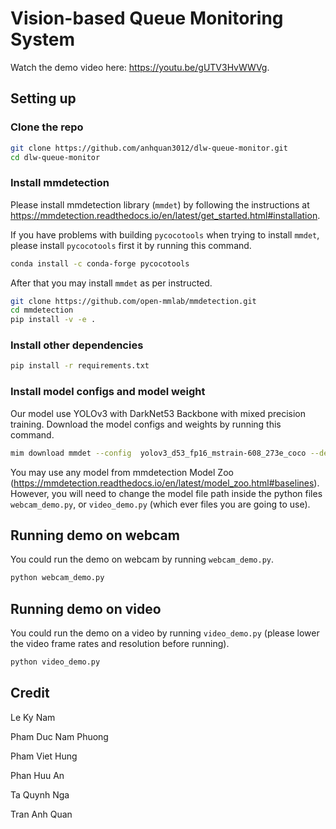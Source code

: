 # Vision-based Queue Monitoring System

Watch the demo video here: https://youtu.be/gUTV3HvWWVg.

## Setting up

### Clone the repo
```bash
git clone https://github.com/anhquan3012/dlw-queue-monitor.git
cd dlw-queue-monitor
```

### Install mmdetection
Please install mmdetection library (```mmdet```) by following the instructions at https://mmdetection.readthedocs.io/en/latest/get_started.html#installation.

If you have problems with building ```pycocotools``` when trying to install ```mmdet```, please install ```pycocotools``` first it by running this command.
```bash
conda install -c conda-forge pycocotools
```
After that you may install ```mmdet``` as per instructed.
```bash
git clone https://github.com/open-mmlab/mmdetection.git
cd mmdetection
pip install -v -e .
```

### Install other dependencies
```bash
pip install -r requirements.txt
```

### Install model configs and model weight
Our model use YOLOv3 with DarkNet53 Backbone with mixed precision training. Download the model configs and weights by running this command.
```bash
mim download mmdet --config  yolov3_d53_fp16_mstrain-608_273e_coco --dest .
```

You may use any model from mmdetection Model Zoo (https://mmdetection.readthedocs.io/en/latest/model_zoo.html#baselines). However, you will need to change the model file path inside the python files ```webcam_demo.py```, or ```video_demo.py``` (which ever files you are going to use).

## Running demo on webcam
You could run the demo on webcam by running ```webcam_demo.py```.
```bash
python webcam_demo.py
```

## Running demo on video
You could run the demo on a video by running ```video_demo.py``` (please lower the video frame rates and resolution before running).
```bash
python video_demo.py
```

## Credit
Le Ky Nam

Pham Duc Nam Phuong

Pham Viet Hung

Phan Huu An

Ta Quynh Nga

Tran Anh Quan
